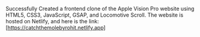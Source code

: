 Successfully Created a frontend clone of the Apple Vision Pro website using HTML5, CSS3, JavaScript, GSAP, and Locomotive Scroll. The website is hosted on Netlify, and here is the link: [https://catchthemolebyrohit.netlify.app]
